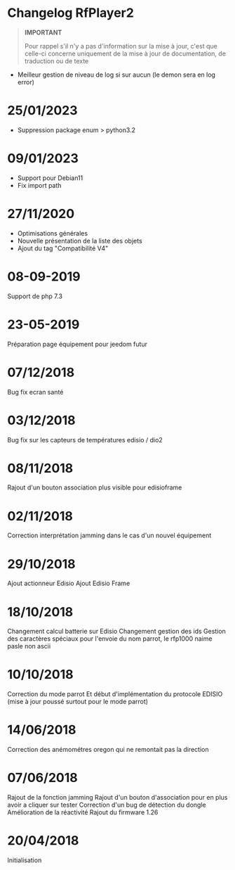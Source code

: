 # Changelog RfPlayer2

>**IMPORTANT**
>
>Pour rappel s'il n'y a pas d'information sur la mise à jour, c'est que celle-ci concerne uniquement de la mise à jour de documentation, de traduction ou de texte

- Meilleur gestion de niveau de log si sur aucun (le demon sera en log error)

# 25/01/2023

- Suppression package enum > python3.2

# 09/01/2023

- Support pour Debian11
- Fix import path

# 27/11/2020

- Optimisations générales
- Nouvelle présentation de la liste des objets
- Ajout du tag "Compatibilité V4"

# 08-09-2019

Support de php 7.3

# 23-05-2019

Préparation page équipement pour jeedom futur

# 07/12/2018

Bug fix ecran santé

# 03/12/2018

Bug fix sur les capteurs de températures edisio / dio2

# 08/11/2018

Rajout d'un bouton association plus visible pour edisioframe

# 02/11/2018

Correction interprétation jamming dans le cas d'un nouvel équipement

# 29/10/2018

Ajout actionneur Edisio
Ajout Edisio Frame

# 18/10/2018
Changement calcul batterie sur Edisio
Changement gestion des ids
Gestion des caractères spéciaux pour l'envoie du nom parrot, le rfp1000 naime pasle non ascii

# 10/10/2018

Correction du mode parrot
Et début d'implémentation du protocole EDISIO (mise à jour poussé surtout pour le mode parrot)

# 14/06/2018

Correction des anémométres oregon qui ne remontait pas la direction

# 07/06/2018

Rajout de la fonction jamming
Rajout d'un bouton d'association pour en plus avoir a cliquer sur tester
Correction d'un bug de détection du dongle
Amélioration de la réactivité
Rajout du firmware 1.26

# 20/04/2018

Initialisation
